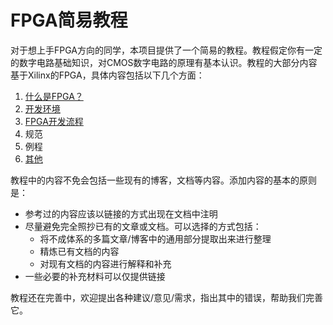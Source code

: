 # FPGA简易教程

对于想上手FPGA方向的同学，本项目提供了一个简易的教程。教程假定你有一定的数字电路基础知识，对CMOS数字电路的原理有基本认识。教程的大部分内容基于Xilinx的FPGA，具体内容包括以下几个方面：

1. [什么是FPGA？](./doc/fpga_intro.md)
2. [开发环境](./doc/environment.md)
3. [FPGA开发流程](./doc/develop_flow.md)
4. 规范
5. 例程
6. [其他](./doc/etc.md)

教程中的内容不免会包括一些现有的博客，文档等内容。添加内容的基本的原则是：
- 参考过的内容应该以链接的方式出现在文档中注明
- 尽量避免完全照抄已有的文章或文档。可以选择的方式包括：
  - 将不成体系的多篇文章/博客中的通用部分提取出来进行整理
  - 精炼已有文档的内容
  - 对现有文档的内容进行解释和补充
- 一些必要的补充材料可以仅提供链接

教程还在完善中，欢迎提出各种建议/意见/需求，指出其中的错误，帮助我们完善它。